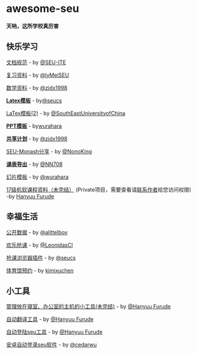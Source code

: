 # awesome-seu

**天呐，这所学校真厉害**

## 快乐学习

[文档规范](https://docs.seu.services/#/guide/SEUITEDocManual) - by [@SEU-ITE](https://github.com/SEU-ITE)

[复习资料](https://github.com/lyMeiSEU/ly_schoolhelper) - by [@lyMeiSEU](https://github.com/lyMeiSEU)

[数学资料](https://github.com/zjdx1998/SEUMath) - by [@zjdx1998](https://github.com/zjdx1998)

[**Latex模板**](https://github.com/seucs/seuthesis) - by[@seucs](https://github.com/seucs)

[LaTex模板(2)](https://github.com/SouthEastUniversityofChina/seuthesis) - by [@SouthEastUniversityofChina](https://github.com/SouthEastUniversityofChina)

[**PPT模板**](https://github.com/wurahara/SEU-Beamer-Slide) - by[wurahara](https://github.com/wurahara)

[**共享计划**](https://github.com/zjdx1998/seucourseshare) - by [@zjdx1998](https://github.com/zjdx1998)

[SEU-Monash分享](https://github.com/NonoKing/SEU_Monash_2017-2018) - by [@NonoKing](https://github.com/nonoking)

[**课表导出**](https://github.com/NN708/SEU-Curriculum-Export) - by [@NN708](https://github.com/NN708)

[幻片模板](https://github.com/wurahara/SEU-Beamer-Slide) - by [@wurahara](https://github.com/wurahara)

[17级机软课程资料（未完结）](https://github.com/HanyuuFurude/cw23) (Private项目，需要查看请[联系作者](mailto:furude_hanyuu@outlook.com)给您访问权限) -by [Hanyuu Furude](https://hanyuufurude.github.io/) 

## 幸福生活

[公开数据](https://github.com/alittelboy/seu-info) - by [@alittelboy](https://github.com/alittelboy)

[欢乐抢课](https://github.com/LeonidasCl/seu-jwc-catcher) - by [@LeonidasCl](https://github.com/LeonidasCl)

[抢课浏览器插件](https://github.com/seucs/404-helper) - by [@seucs](https://github.com/seucs)

[体育馆预约](https://github.com/kimixuchen/GymAutoOrder) - by [kimixuchen](https://github.com/kimixuchen)

## 小工具
[管理放在寝室、办公室的主机的小工具(未完结)](https://github.com/Skylark-Studio/TelnetSkylark) - by [@Hanyuu Furude](https://hanyuufurude.github.io/) 

[自动翻译工具](https://github.com/HanyuuFurude/CopyTranslatePaste) - by [@Hanyuu Furude](https://hanyuufurude.github.io/) 

[自动登陆seu工具](https://github.com/HanyuuFurude/seuLogin) - by [@Hanyuu Furude](https://hanyuufurude.github.io/)

[安卓自动登录seu软件](https://github.com/cedarwu/AutoLogin) - by [@cedarwu](https://github.com/cedarwu)


